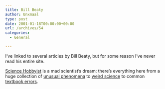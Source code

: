 ```yaml
---
title: Bill Beaty
author: Unxmaal
type: post
date: 2001-01-18T00:00:00+00:00
url: /archives/54
categories:
  - General

---
```

I&#8217;ve linked to several articles by Bill Beaty, but for some reason I&#8217;ve never read his entire site. 

[Science Hobbyist][1] is a mad scientist&#8217;s dream: there&#8217;s everything here from a huge collection of [unusual phenomena][2] to [weird science][2] to common [textbook errors][3].

 [1]: http://www.amasci.com/
 [2]: http://www.amasci.com/weird/unusual/unusual.html
 [3]: http://www.amasci.com/miscon/miscon.html